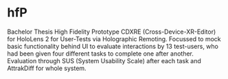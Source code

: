 # hfP
Bachelor Thesis High Fidelity Prototype CDXRE (Cross-Device-XR-Editor) for HoloLens 2 for User-Tests via Holographic Remoting.
Focussed to mock basic functionality behind UI to evaluate interactions by 13 test-users, who had been given four different tasks to complete one after another. 
Evaluation through SUS (System Usability Scale) after each task and AttrakDiff for whole system.
